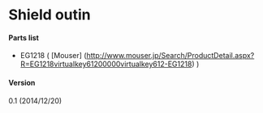 # Shield outin

#### Parts list

- EG1218 ( [Mouser] (http://www.mouser.jp/Search/ProductDetail.aspx?R=EG1218virtualkey61200000virtualkey612-EG1218) )

#### Version
0.1 (2014/12/20)